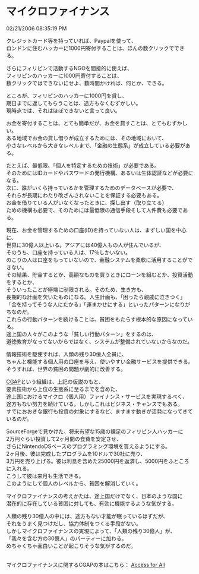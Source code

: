 マイクロファイナンス
====
02/21/2006 08:35:19 PM


<p>クレジットカード等を持っていれば、Paypalを使って、<br />
ロンドンに住むハッカーに1000円寄付することは、ほんの数クリックでできる。</p>

<p>さらにフィリピンで活動するNGOを間接的に使えば、<br />
フィリピンのハッカーに1000円寄付することは、<br />
数クリックではできないにせよ、数時間かければ、何とか、できる。</p>

<p>ところが、フィリピンのハッカーに1000円を貸し、<br />
期日までに返してもらうことは、途方もなくむずかしい。<br />
現時点では、それはほぼできないと言って良い。</p>

<p>お金を寄付することは、とても簡単だが、お金を貸すことは、とてもむずかしい。<br />
ある地域でお金の貸し借りが成立するためには、その地域において、<br />
小さなレベルから大きなレベルまで、「金融の生態系」が成立している必要がある。</p>

<p>たとえば、最低限、「個人を特定するための技術」が必要である。<br />
そのためにはIDカードやパスワードの発行機構、あるいは生体認証などが必要になる。<br />
次に、誰がいくら持っているかを管理するためのデータベースが必要で、<br />
それらが長期にわたり改ざんされないことを保証する必要もある。<br />
お金を借りている人がいなくなったときに、探し出す（取り立てる）<br />
ための機構も必要で、そのためには最低限の通信手段そして人件費も必要である。</p>

<p>現在、お金を管理するための口座(ID)を持っていない人は、まずしい国を中心に、<br />
世界に30億人以上いる。アジアには40億人もの人が住んでいるが、<br />
そのうち、口座を持っている人は、17％しかいない。<br />
のこりの人は口座をもっていないので、金融システムを柔軟に活用することができない。<br />
その結果、貯金するとか、高額なものを買うときにローンを組むとか、投資活動をするとか、<br />
そういったことが極端に制限される。そのため、生き方も、<br />
長期的な計画を欠いたものになる。人生計画も、「困ったら親戚に泣きつく」<br />
「金を持ってそうな人にたかる」「運まかせにする」といったパターンになりがちなのだ。<br />
これらの行動パターンを続けることは、貧困をもたらす根本的な原因になっている。<br />
途上国の人々がこのような「貧しい行動パターン」をするのは、<br />
道徳教育がなってないからではなく、システムが整備されていないからなのだ。</p>

<p>情報技術を駆使すれば、人類の残り30億人全員に、<br />
ちゃんと機能する個人用の口座を与え、使いやすい金融サービスを提供できる。<br />
そうすれば、世界の貧困の問題が劇的に改善する。</p>

<p><a href="http://www.cgap.org/">CGAP</a>という組織は、上記の仮説のもと、<br />
要素技術から上位の生態系に至るまでを含めた、<br />
途上国におけるマイクロ（個人用）ファイナンス・サービスを実現するべく、<br />
途方もない努力を続けている。しかしこれはビジネス・チャンスでもある。<br />
すでにおおきな銀行も投資の対象にするなど、ますます動きが活発になってきているのだ。</p>

<p>SourceForgeで見かけた、将来有望な15歳の裸足のフィリピン人ハッカーに<br />
2万円ぐらい投資して2ヶ月間の食費を安定させ、<br />
さらにNintendoDSベースのプログラミング環境を買えるようにする。<br />
2ヶ月後、彼は完成したプログラムを10ドルで30社に売り、<br />
3万円を売り上げる。彼は利息を含めた25000円を返済し、5000円をふところに入れる。<br />
こうして彼は来月も生活できる。<br />
このようにして個人のレベルから、貧困を解消していく。</p>

<p>マイクロファイナンスの考えかたは、途上国だけでなく、日本のような国に<br />
潜在的に存在している貧困に対しても、有効に機能するような気がする。</p>

<p>人類の残り30億人の中には、途方もない才能が眠っているはずだが、<br />
それをうまく見つけだし、協力体制をつくる手段がない。<br />
しかしマイクロファイナンスの実現によって、「人類の残り30億人」が、<br />
「我々を含む方の30億人」のパーティーに加わる。<br />
めちゃくちゃ面白いことが起こりそうな気がするのだ。</p>

<p><br />
マイクロファイナンスに関するCGAPの本はこちら： <a href="http://publications.worldbank.org/ecommerce/catalog/product?item_id=4992384">Access for All</a></p>
